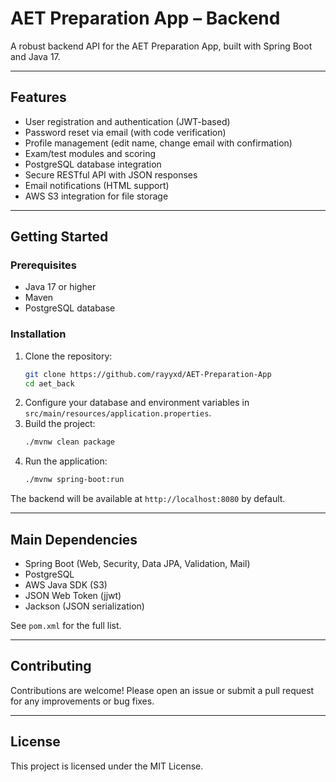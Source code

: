 # AET Preparation App – Backend

A robust backend API for the AET Preparation App, built with Spring Boot and Java 17.

---

## Features

- User registration and authentication (JWT-based)
- Password reset via email (with code verification)
- Profile management (edit name, change email with confirmation)
- Exam/test modules and scoring
- PostgreSQL database integration
- Secure RESTful API with JSON responses
- Email notifications (HTML support)
- AWS S3 integration for file storage

---

## Getting Started

### Prerequisites
- Java 17 or higher
- Maven
- PostgreSQL database

### Installation
1. Clone the repository:
   ```bash
   git clone https://github.com/rayyxd/AET-Preparation-App
   cd aet_back
   ```
2. Configure your database and environment variables in `src/main/resources/application.properties`.
3. Build the project:
   ```bash
   ./mvnw clean package
   ```
4. Run the application:
   ```bash
   ./mvnw spring-boot:run
   ```

The backend will be available at `http://localhost:8080` by default.

---

## Main Dependencies

- Spring Boot (Web, Security, Data JPA, Validation, Mail)
- PostgreSQL
- AWS Java SDK (S3)
- JSON Web Token (jjwt)
- Jackson (JSON serialization)

See `pom.xml` for the full list.

---

## Contributing

Contributions are welcome! Please open an issue or submit a pull request for any improvements or bug fixes.

---

## License

This project is licensed under the MIT License.
